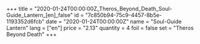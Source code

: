 +++
title = "2020-01-24T00:00:00Z_Theros_Beyond_Death_Soul-Guide_Lantern_[en]_false"
id = "7c850b94-75c9-4457-8b5e-1193352d6fcb"
date = "2020-01-24T00:00:00Z"
name = "Soul-Guide Lantern"
lang = ["en"]
price = "2.13"
quantity = 4
foil = false
set = "Theros Beyond Death"
+++
